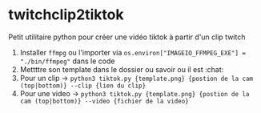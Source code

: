 # twitchclip2tiktok

Petit utilitaire python pour créer une vidéo tiktok à partir d'un clip twitch

1. Installer `ffmpg` ou l'importer via `os.environ["IMAGEIO_FFMPEG_EXE"] = "./bin/ffmpeg"` dans le code
2. Mettttre son template dans le dossier ou savoir ou il est :chat:
3. Pour un clip -> `python3 tiktok.py {template.png} {postion de la cam (top|bottom)} --clip {lien du clip}`
4. Pour une video -> `python3 tiktok.py {template.png} {postion de la cam (top|bottom)} --video {fichier de la video}`
